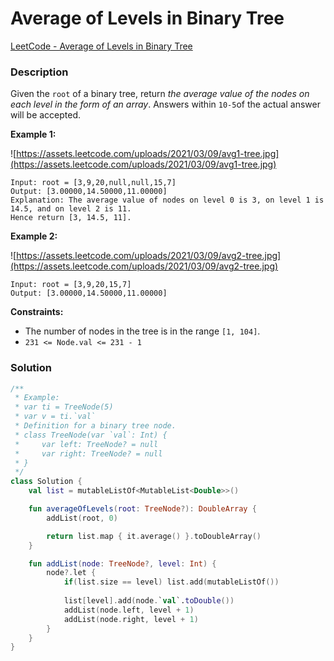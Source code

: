 # Average of Levels in Binary Tree

[LeetCode - Average of Levels in Binary Tree](https://leetcode.com/problems/average-of-levels-in-binary-tree/description/)

### Description

Given the `root` of a binary tree, return *the average value of the nodes on each level in the form of an array*. Answers within `10-5`of the actual answer will be accepted.

**Example 1:**

![https://assets.leetcode.com/uploads/2021/03/09/avg1-tree.jpg](https://assets.leetcode.com/uploads/2021/03/09/avg1-tree.jpg)

```
Input: root = [3,9,20,null,null,15,7]
Output: [3.00000,14.50000,11.00000]
Explanation: The average value of nodes on level 0 is 3, on level 1 is 14.5, and on level 2 is 11.
Hence return [3, 14.5, 11].
```

**Example 2:**

![https://assets.leetcode.com/uploads/2021/03/09/avg2-tree.jpg](https://assets.leetcode.com/uploads/2021/03/09/avg2-tree.jpg)

```
Input: root = [3,9,20,15,7]
Output: [3.00000,14.50000,11.00000]
```

**Constraints:**

- The number of nodes in the tree is in the range `[1, 104]`.
- `231 <= Node.val <= 231 - 1`

### Solution

```kotlin
/**
 * Example:
 * var ti = TreeNode(5)
 * var v = ti.`val`
 * Definition for a binary tree node.
 * class TreeNode(var `val`: Int) {
 *     var left: TreeNode? = null
 *     var right: TreeNode? = null
 * }
 */
class Solution {
    val list = mutableListOf<MutableList<Double>>()

    fun averageOfLevels(root: TreeNode?): DoubleArray {
        addList(root, 0)

        return list.map { it.average() }.toDoubleArray()
    }

    fun addList(node: TreeNode?, level: Int) {
        node?.let {
            if(list.size == level) list.add(mutableListOf())
            
            list[level].add(node.`val`.toDouble())
            addList(node.left, level + 1)
            addList(node.right, level + 1)
        }
    }
}
```